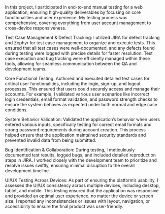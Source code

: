 In this project, I participated in end-to-end manual testing for a web application, ensuring high-quality deliverables by focusing on core functionalities and user experience. 
My testing process was comprehensive, covering everything from user account management to cross-device responsiveness.

Test Case Management & Defect Tracking: I utilized JIRA for defect tracking and Zephyr for test case management to organize and execute tests. 
This ensured that all test cases were well-documented, and any defects found during testing were logged with precise details for faster resolution. 
Test case execution and bug tracking were efficiently managed within these tools, allowing for seamless communication between the QA and development teams.

Core Functional Testing: Authored and executed detailed test cases for critical user functionalities, including the login, sign-up, and logout processes. 
This ensured that users could securely access and manage their accounts. 
For example, I validated various user scenarios like incorrect login credentials, email format validation, 
and password strength checks to ensure the system behaves as expected under both normal and edge case conditions.

System Behavior Validation: Validated the application’s behavior when users entered various inputs, 
specifically testing for correct email formats and strong password requirements during account creation. 
This process helped ensure that the application maintained security standards and prevented invalid data from being submitted.

Bug Identification & Collaboration: During testing, I meticulously documented test results, logged bugs, and included detailed reproduction steps in JIRA. 
I worked closely with the development team to prioritize and resolve issues swiftly, ensuring minimal disruption to the overall development timeline.

UI/UX Testing Across Devices: As part of ensuring the platform’s usability, I assessed the UI/UX consistency across multiple devices, including desktop, tablet, and mobile. 
This testing ensured that the application was responsive and provided an optimal user experience, no matter the device or screen size. 
I reported any inconsistencies or issues with layout, navigation, or accessibility to ensure the final product was user-friendly.
